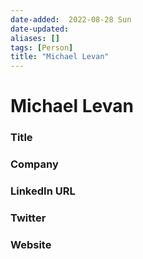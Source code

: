 ```yaml
---
date-added:  2022-08-28 Sun
date-updated: 
aliases: []
tags: [Person]
title: "Michael Levan"
---
```


# Michael Levan

### Title


### Company


### LinkedIn URL


### Twitter


### Website






